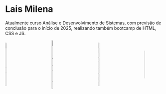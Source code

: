 # Lais Milena

Atualmente curso Análise e Desenvolvimento de Sistemas, com previsão de conclusão para o início de 2025, realizando também bootcamp de HTML, CSS e JS.



<div style="display: flex; align-items: center;">
    <a href="https://www.linkedin.com/in/lais-milena-menezes-barbosa-b8443a68/" style="flex: 1" target="_blank" >
        <img src="https://cdn-icons-png.flaticon.com/512/174/174857.png" alt="Linkedin" width="5%">
    </a>
    <a href="https://instagram.com/bit.codes_?igshid=MzRlODBiNWFlZA==" style="flex: 1;" target="_blank">
        <img src="https://cdn-icons-png.flaticon.com/512/2111/2111463.png" alt="Instagram" width="5%">
    </a>
      <a href="https://wa.me/+5581985043589" style="flex: 1;" target="_blank">
        <img src="https://cdn-icons-png.flaticon.com/512/2673/2673860.png" alt="Whatsapp" width="5%">
    </a>
    <a href="laismilenamdev@gmail.com">
      <img src="https://cdn-icons-png.flaticon.com/512/5968/5968534.png" alt="Gmail" style="width: 5%;">
    </a>
</div>
